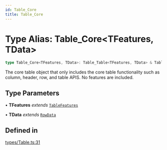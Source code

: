 ```yaml
---
id: Table_Core
title: Table_Core
---
```


# Type Alias: Table\_Core\<TFeatures, TData\>

```ts
type Table_Core<TFeatures, TData>: Table_Table<TFeatures, TData> & Table_Columns<TFeatures, TData> & Table_Rows<TFeatures, TData> & Table_RowModels<TFeatures, TData> & Table_Headers<TFeatures, TData>;
```

The core table object that only includes the core table functionality such as column, header, row, and table APIS.
No features are included.

## Type Parameters

• **TFeatures** *extends* [`TableFeatures`](tablefeatures.md)

• **TData** *extends* [`RowData`](rowdata.md)

## Defined in

[types/Table.ts:31](https://github.com/TanStack/table/blob/main/packages/table-core/src/types/Table.ts#L31)
